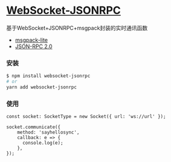 # [WebSocket-JSONRPC](https://github.com/Hxgh/websocket-jsonrpc)

基于WebSocket+JSONRPC+msgpack封装的实时通讯函数
- [msgpack-lite](https://github.com/kawanet/msgpack-lite/)
- [JSON-RPC 2.0](http://wiki.geekdream.com/Specification/json-rpc_2.0.html)

### 安装

```sh
$ npm install websocket-jsonrpc
# or
yarn add websocket-jsonrpc
```
### 使用 
```
const socket: SocketType = new Socket({ url: 'ws://url' });

socket.communicate({
    method: 'sayhellosync',
    callback: e => {
      console.log(e);
    },
});